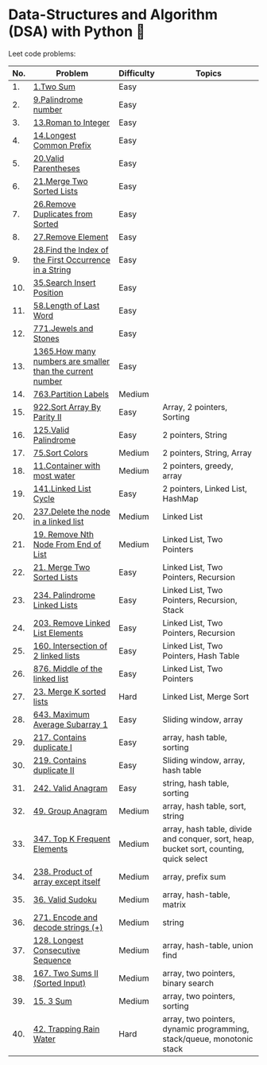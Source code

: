 # Data-Structures and Algorithm (DSA) with Python 🐍

Leet code problems:

| No. | Problem                                                                                                                                                                                               | Difficulty | Topics                                                                                 |
| --- | ----------------------------------------------------------------------------------------------------------------------------------------------------------------------------------------------------- | ---------- | -------------------------------------------------------------------------------------- |
| 1.  | [1.Two Sum](https://github.com/AnushaDeviR/dsaWithPython/blob/main/leetcode-data-structures/data-structures-1/twoSum.py)                                                                              | Easy       |
| 2.  | [9.Palindrome number](https://github.com/AnushaDeviR/dsaWithPython/blob/main/leetcode-data-structures/data-structures-1/palindromeNumber.py)                                                          | Easy       |
| 3.  | [13.Roman to Integer](https://github.com/AnushaDeviR/dsaWithPython/blob/main/leetcode-data-structures/data-structures-1/romanToInteger.py)                                                            | Easy       |
| 4.  | [14.Longest Common Prefix](https://github.com/AnushaDeviR/dsaWithPython/blob/main/leetcode-data-structures/data-structures-1/longestCommonPrefix.py)                                                  | Easy       |
| 5.  | [20.Valid Parentheses](https://github.com/AnushaDeviR/dsaWithPython/blob/main/leetcode-data-structures/data-structures-1/validParentheses.py)                                                         | Easy       |
| 6.  | [21.Merge Two Sorted Lists](https://github.com/AnushaDeviR/dsaWithPython/blob/main/leetcode-data-structures/data-structures-1/mergeTwoSortedLists.py)                                                 | Easy       |
| 7.  | [26.Remove Duplicates from Sorted](https://github.com/AnushaDeviR/dsaWithPython/blob/main/leetcode-data-structures/data-structures-1/removeDuplicatesFromSortedArray.py)                              | Easy       |
| 8.  | [27.Remove Element](https://github.com/AnushaDeviR/dsaWithPython/blob/main/leetcode-data-structures/data-structures-1/removeElement.py)                                                               | Easy       |
| 9.  | [28.Find the Index of the First Occurrence in a String](https://github.com/AnushaDeviR/dsaWithPython/blob/main/leetcode-data-structures/data-structures-1/indexOfFirstOccuranceInString.py)           | Easy       |
| 10. | [35.Search Insert Position](https://github.com/AnushaDeviR/dsaWithPython/blob/main/leetcode-data-structures/data-structures-1/searchInsertPosition.py)                                                | Easy       |
| 11. | [58.Length of Last Word](https://github.com/AnushaDeviR/dsaWithPython/blob/main/leetcode-data-structures/data-structures-1/lengthOfLastWord.py)                                                       | Easy       |
| 12. | [771.Jewels and Stones](https://github.com/AnushaDeviR/dsaWithPython/blob/main/leetcode-data-structures/data-structures-1/jewelsAndStones.py)                                                         | Easy       |
| 13. | [1365.How many numbers are smaller than the current number](https://github.com/AnushaDeviR/dsaWithPython/blob/main/leetcode-data-structures/data-structures-1/smallerNumbersThanCurrent.py)           | Easy       |
| 14. | [763.Partition Labels](https://github.com/AnushaDeviR/dsaWithPython/blob/main/leetcode-data-structures/data-structures-1/partitionLabels.py)                                                          | Medium     |
| 15. | [922.Sort Array By Parity II](https://github.com/AnushaDeviR/dsaWithPython/blob/main/leetcode-data-structures/data-structures-1/sortArrayByParityII.py)                                               | Easy       | Array, 2 pointers, Sorting                                                             |
| 16. | [125.Valid Palindrome](https://github.com/AnushaDeviR/dsaWithPython/blob/main/leetcode-data-structures/data-structures-1/validPalindrome.py)                                                          | Easy       | 2 pointers, String                                                                     |
| 17. | [75.Sort Colors](https://github.com/AnushaDeviR/dsaWithPython/blob/main/leetcode-data-structures/data-structures-1/sortColors.py)                                                                     | Medium     | 2 pointers, String, Array                                                              |
| 18. | [11.Container with most water](https://github.com/AnushaDeviR/dsaWithPython/blob/main/leetcode-data-structures/data-structures-1/containerWithMostWater.py)                                           | Medium     | 2 pointers, greedy, array                                                              |
| 19. | [141.Linked List Cycle](https://github.com/AnushaDeviR/dsaWithPython/blob/main/leetcode-data-structures/data-structures-1/linkedListCycle.py)                                                         | Easy       | 2 pointers, Linked List, HashMap                                                       |
| 20. | [237.Delete the node in a linked list](https://github.com/AnushaDeviR/dsaWithPython/blob/main/leetcode-data-structures/data-structures-1/deleteNodeInALinkedList.py)                                  | Medium     | Linked List                                                                            |
| 21. | [19. Remove Nth Node From End of List](https://github.com/AnushaDeviR/dsaWithPython/blob/main/leetcode-data-structures/data-structures-1/removeNthNodeFromEndofList.py)                               | Medium     | Linked List, Two Pointers                                                              |
| 22. | [21. Merge Two Sorted Lists](https://github.com/AnushaDeviR/dsaWithPython/blob/main/leetcode-data-structures/data-structures-1/merge2SortedLists.py)                                                  | Easy       | Linked List, Two Pointers, Recursion                                                   |
| 23. | [234. Palindrome Linked Lists](https://github.com/AnushaDeviR/dsaWithPython/blob/main/leetcode-data-structures/data-structures-1/palindromeLinkedList.py)                                             | Easy       | Linked List, Two Pointers, Recursion, Stack                                            |
| 24. | [203. Remove Linked List Elements](https://github.com/AnushaDeviR/dsaWithPython/blob/990f9578d63cd54dfc180f17cdb383af94221b75/leetcode-data-structures/data-structures-1/removeLinkedListElements.py) | Easy       | Linked List, Two Pointers, Recursion                                                   |
| 25. | [160. Intersection of 2 linked lists](https://github.com/AnushaDeviR/dsaWithPython/blob/main/leetcode-data-structures/data-structures-1/intersectionOfLinkedList.py)                                  | Easy       | Linked List, Two Pointers, Hash Table                                                  |
| 26. | [876. Middle of the linked list](https://github.com/AnushaDeviR/dsaWithPython/blob/main/leetcode-data-structures/data-structures-1/middleOfLinkedList.py)                                             | Easy       | Linked List, Two Pointers                                                              |
| 27. | [23. Merge K sorted lists](https://github.com/AnushaDeviR/dsaWithPython/blob/main/leetcode-data-structures/data-structures-1/mergeKSortedLists.py)                                                    | Hard       | Linked List, Merge Sort                                                                |
| 28. | [643. Maximum Average Subarray 1](https://github.com/AnushaDeviR/dsaWithPython/blob/b7b21c0b78ba8cddac7898d365c4a78a4bf02c60/leetcode-data-structures/data-structures-1/maxAverageSubarray1.py)       | Easy       | Sliding window, array                                                                  |
| 29. | [217. Contains duplicate I](https://github.com/AnushaDeviR/dsaWithPython/blob/main/leetcode-data-structures/data-structures-1/containsDuplicate.py)                                                   | Easy       | array, hash table, sorting                                                             |
| 30. | [219. Contains duplicate II](https://github.com/AnushaDeviR/dsaWithPython/blob/main/leetcode-data-structures/data-structures-1/containsDuplicate2.py)                                                 | Easy       | Sliding window, array, hash table                                                      |
| 31. | [242. Valid Anagram](https://github.com/AnushaDeviR/dsaWithPython/blob/main/leetcode-data-structures/data-structures-1/validAnagram.py)                                                               | Easy       | string, hash table, sorting                                                            |
| 32. | [49. Group Anagram](https://github.com/AnushaDeviR/dsaWithPython/blob/main/leetcode-data-structures/data-structures-1/groupAnagrams.py)                                                               | Medium     | array, hash table, sort, string                                                        |
| 33. | [347. Top K Frequent Elements](https://github.com/AnushaDeviR/dsaWithPython/blob/main/leetcode-data-structures/data-structures-1/topKFrequentElements.py)                                             | Medium     | array, hash table, divide and conquer, sort, heap, bucket sort, counting, quick select |
| 34. | [238. Product of array except itself](https://github.com/AnushaDeviR/dsaWithPython/blob/main/leetcode-data-structures/data-structures-1/productOfArrayExceptItself.py)                                | Medium     | array, prefix sum                                                                      |
| 35. | [36. Valid Sudoku](https://github.com/AnushaDeviR/dsaWithPython/blob/main/leetcode-data-structures/data-structures-1/validSudoku.py)                                                                  | Medium     | array, hash-table, matrix                                                              |
| 36. | [271. Encode and decode strings (+)](https://github.com/AnushaDeviR/dsaWithPython/blob/main/leetcode-data-structures/data-structures-1/encode-decodeStrings.py)                                       | Medium     | string                                                                                 |
| 37. | [128. Longest Consecutive Sequence](https://github.com/AnushaDeviR/dsaWithPython/blob/main/leetcode-data-structures/data-structures-1/longestConsecutiveSequence.py)                                  | Medium     | array, hash-table, union find                                                          |
| 38. | [167. Two Sums II (Sorted Input)](https://github.com/AnushaDeviR/dsaWithPython/blob/main/leetcode-data-structures/data-structures-1/twoSumsIISorted.py)                                               | Medium     | array, two pointers, binary search                                                     |
| 39. | [15. 3 Sum](https://github.com/AnushaDeviR/dsaWithPython/blob/main/leetcode-data-structures/data-structures-1/3sum.py)                                                                                | Medium     | array, two pointers, sorting                                                           |
| 40. | [42. Trapping Rain Water](https://github.com/AnushaDeviR/dsaWithPython/blob/main/leetcode-data-structures/data-structures-1/trappingRainWater.py)                                                     | Hard       | array, two pointers, dynamic programming, stack/queue, monotonic stack                 |
